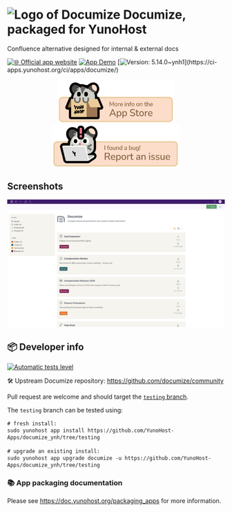 <!--
N.B.: This README was automatically generated by <https://github.com/YunoHost/apps_tools/blob/main/readme_generator>
It shall NOT be edited by hand.
-->

<h1>
  <img src="https://raw.githubusercontent.com/YunoHost/apps/main/logos/documize.png" width="32px" alt="Logo of Documize">
  Documize, packaged for YunoHost
</h1>

Confluence alternative designed for internal & external docs

[![🌐 Official app website](https://img.shields.io/badge/Official_app_website-darkgreen?style=for-the-badge)](https://www.documize.com)
[![App Demo](https://img.shields.io/badge/App_Demo-blue?style=for-the-badge)](https://docs.documize.com/)
[![Version: 5.14.0~ynh1](https://img.shields.io/badge/Version-5.14.0~ynh1-rgb(18,138,11)?style=for-the-badge)](https://ci-apps.yunohost.org/ci/apps/documize/)

<div align="center">
<a href="https://apps.yunohost.org/app/documize"><img height="100px" src="https://github.com/YunoHost/yunohost-artwork/raw/refs/heads/main/badges/neopossum-badges/badge_more_info_on_the_appstore.svg"/></a>
<a href="https://github.com/YunoHost-Apps/documize_ynh/issues"><img height="100px" src="https://github.com/YunoHost/yunohost-artwork/raw/refs/heads/main/badges/neopossum-badges/badge_report_an_issue.svg"/></a>
</div>


## Screenshots
![Screenshot of Documize](./doc/screenshots/screenshot.png)

## 📦 Developer info

[![Automatic tests level](https://apps.yunohost.org/badge/cilevel/documize)](https://ci-apps.yunohost.org/ci/apps/documize/)

🛠️ Upstream Documize repository: <https://github.com/documize/community>

Pull request are welcome and should target the [`testing` branch](https://github.com/YunoHost-Apps/documize_ynh/tree/testing).

The `testing` branch can be tested using:
```
# fresh install:
sudo yunohost app install https://github.com/YunoHost-Apps/documize_ynh/tree/testing

# upgrade an existing install:
sudo yunohost app upgrade documize -u https://github.com/YunoHost-Apps/documize_ynh/tree/testing
```

### 📚 App packaging documentation

Please see <https://doc.yunohost.org/packaging_apps> for more information.
